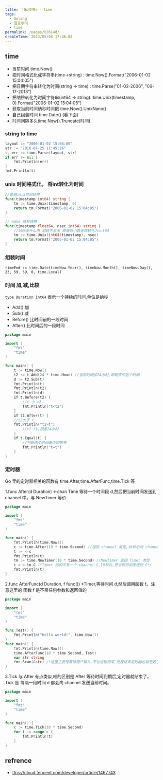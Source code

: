 ```yaml
---
title: 「Go模块」- time
tags:
  - Golang
  - 语言学习
  - time
permalink: /pages/b3b14d/
createTime: 2023/09/08 17:36:02
---
```


## time

- 当前时间 time.Now()
- 把时间格式化成字符串(time->string) : time.Now().Format("2006-01-02 15:04:05")
- 把日期字符串转化为时间(string -> time) : time.Parse("01-02-2006", "06-17-2013")
- 把纳秒转化为时间字符串(int64 -> string): time.Unix(timestamp, 0).Format("2006-01-02 15:04:05")
- 获取当前时间纳秒时间戳 time.Now().UnixNano()
- 自己组装时间 time.Date() (看下面)
- 时间间隔多久time.Now().Truncate(时间)
  
### string to time

```go
layout := "2006-01-02 15:04:05"
str := "2016-07-25 11:45:26"
t, err := time.Parse(layout, str)
if err != nil {
    fmt.Println(err)
}
fmt.Println(t)
```

### unix 时间格式化， 将int转化为时间

```go
//普通unix时间转换
func(timestamp int64) string {
    tm := time.Unix(timestamp, 0)
    return tm.Format("2006-01-02 15:04:05")
}

// nano 纳秒转换
func(timestamp float64, nsec int64) string {
    //纳秒没什么用 前段不显示 直接将小数舍弃转化为int64
    tm := time.Unix(int64(timestamp), nsec)
    return tm.Format("2006-01-02 15:04:05")
}
```

### 组装时间

```
timeEnd := time.Date(timeNow.Year(), timeNow.Month(), timeNow.Day(), 23, 59, 59, 0, time.Local)
```

### 时间 加,减,比较


`type Duration int64` 表示一个持续的时间,单位是纳秒

- Add() 加
- Sub() 减
- Before() 比时间前的一段时间
- After()  比时间后的一段时间

```go
package main

import (
	"fmt"
	"time"
)

func main() {
	t := time.Now()
	t2 := t.Add(24 * time.Hour) //当前时间加24小时,即明天的这个时间
	d := t2.Sub(t)
	fmt.Println(t)
	fmt.Println(t2)
	fmt.Println(d)
	if t.Before(t2) {
		//t 小 t2
		fmt.Println("t<t2")
	}
	if t2.After(t) {
    //t2大于 t 
    fmt.Println("t2>t")
		//t2-t1,相差24小时
	}
	if t.Equal(t) {
		//判断两个时间是否相等等
		fmt.Println("t=t")
	}
}
```

### 定时器

Go 里的定时器相关的函数有 time.After,time.AfterFunc,time.Tick 等

1.func After(d Duration) <-chan Time 等待一个时间段 d,然后把当前时间发送到 channel 中。与 NewTimer 等价

```go
package main

import (
	"fmt"
	"time"
)

func main() {
	fmt.Println(time.Now())
	c := time.After(10 * time.Second) //返回 channel 类型,10秒后向 channel 发送当前时间
	t := <-c
	fmt.Println(t)
	tm := time.NewTimer(10 * time.Second) //NewTimer 返回 Timer 类型
	t = <-tm.C /*Timer 结构中有一个 channel C,10秒后,把当前时间发送到 C*/
	fmt.Println(t)
}
```

2.func AfterFunc(d Duration, f func()) *Timer,等待时间 d,然后调用函数 f。注意这里的 函数 f 是不带任何参数和返回值的

```go
package main

import (
	"fmt"
	"time"
)

func Test() {
	fmt.Println("Hello world!", time.Now())
}
func main() {
	fmt.Println(time.Now())
	time.AfterFunc(10 * time.Second, Test)
	var str string
	fmt.Scan(&str) /*这里主要是等待用户输入,不让进程结束,进程结束定时器也就无效了。*/
}
```
3.Tick 与 After 有点类似,唯的区别是 After 等待时间到期后,定时器就结束了。Tick 是 每隔一段时间 d 都会向 channel 发送当前时间。

```go
package main

import (
	"fmt"
	"time"
)

func main() {
	c := time.Tick(10 * time.Second)
	for t := range c {
		fmt.Println(t)
	}
}
```

## refrence 

- [ttps://cloud.tencent.com/developer/article/1467743](https://cloud.tencent.com/developer/article/1467743)